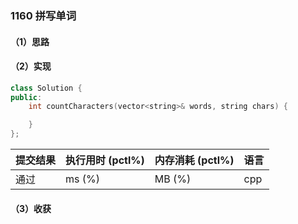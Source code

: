 ### 1160 拼写单词

#### （1）思路

#### （2）实现

```cpp
class Solution {
public:
    int countCharacters(vector<string>& words, string chars) {

    }
};
```

| 提交结果 | 执行用时 (pctl%) | 内存消耗 (pctl%) | 语言 |
|:---------|:-----------------|:-----------------|:-----|
| 通过     |  ms (%)   |  MB (%)  | cpp  |

#### （3）收获
